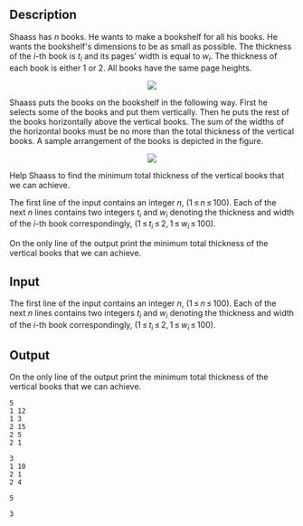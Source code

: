 ## Description

<div><p>Shaass has <span class="tex-span"><i>n</i></span> books. He wants to make a bookshelf for all his books. He wants the bookshelf's dimensions to be as small as possible. The thickness of the <span class="tex-span"><i>i</i></span>-th book is <span class="tex-span"><i>t</i><sub class="lower-index"><i>i</i></sub></span> and its pages' width is equal to <span class="tex-span"><i>w</i><sub class="lower-index"><i>i</i></sub></span>. The thickness of each book is either <span class="tex-span">1</span> or <span class="tex-span">2</span>. All books have the same page heights.</p><center> <img class="tex-graphics" src="file://uvbMf8VD.png" style="max-width: 100.0%;max-height: 100.0%;"> </center><p>Shaass puts the books on the bookshelf in the following way. First he selects some of the books and put them vertically. Then he puts the rest of the books horizontally above the vertical books. The sum of the widths of the horizontal books must be no more than the total thickness of the vertical books. A sample arrangement of the books is depicted in the figure.</p><center> <img class="tex-graphics" src="file://2w9zqAFi.png" style="max-width: 100.0%;max-height: 100.0%;"> </center><p>Help Shaass to find the minimum total thickness of the vertical books that we can achieve.</p></div><div class="input-specification"><p>The first line of the input contains an integer <span class="tex-span"><i>n</i></span>, <span class="tex-span">(1 ≤ <i>n</i> ≤ 100)</span>. Each of the next <span class="tex-span"><i>n</i></span> lines contains two integers <span class="tex-span"><i>t</i><sub class="lower-index"><i>i</i></sub></span> and <span class="tex-span"><i>w</i><sub class="lower-index"><i>i</i></sub></span> denoting the thickness and width of the <span class="tex-span"><i>i</i></span>-th book correspondingly, (<span class="tex-span">1 ≤ <i>t</i><sub class="lower-index"><i>i</i></sub> ≤ 2, 1 ≤ <i>w</i><sub class="lower-index"><i>i</i></sub> ≤ 100</span>).</p></div><div class="output-specification"><p>On the only line of the output print the minimum total thickness of the vertical books that we can achieve.</p></div>

## Input

<p>The first line of the input contains an integer <span class="tex-span"><i>n</i></span>, <span class="tex-span">(1 ≤ <i>n</i> ≤ 100)</span>. Each of the next <span class="tex-span"><i>n</i></span> lines contains two integers <span class="tex-span"><i>t</i><sub class="lower-index"><i>i</i></sub></span> and <span class="tex-span"><i>w</i><sub class="lower-index"><i>i</i></sub></span> denoting the thickness and width of the <span class="tex-span"><i>i</i></span>-th book correspondingly, (<span class="tex-span">1 ≤ <i>t</i><sub class="lower-index"><i>i</i></sub> ≤ 2, 1 ≤ <i>w</i><sub class="lower-index"><i>i</i></sub> ≤ 100</span>).</p>

## Output

<p>On the only line of the output print the minimum total thickness of the vertical books that we can achieve.</p>





```input1
5
1 12
1 3
2 15
2 5
2 1

```




```input2
3
1 10
2 1
2 4

```




```output1
5

```




```output2
3

```


